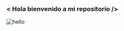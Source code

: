 ### < Hola bienvenido a mi repositorio />

![hello](https://user-images.githubusercontent.com/97894844/172503911-dea64acb-ea92-4620-882d-bf7898e3f6b2.gif)
